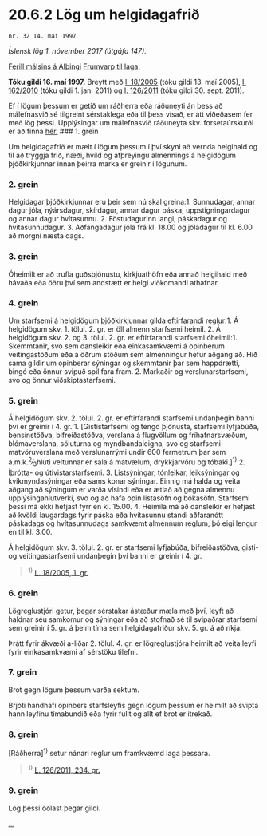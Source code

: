 # 20.6.2 Lög um helgidagafrið

`nr. 32 14. maí 1997`

_Íslensk lög 1. nóvember 2017 (útgáfa 147)._

[Ferill málsins á Alþingi](https://www.althingi.is/thingstorf/thingmalalistar-eftir-thingum/ferill/?ltg=121&mnr=31)
[Frumvarp til laga.](https://www.althingi.is/altext/121/s/0031.html)

**Tóku gildi 16. maí 1997.**
Breytt með
[l. 18/2005](https://althingi.is/altext/stjt/2005.018.html) (tóku gildi 13. maí 2005),
[l. 162/2010](https://althingi.is/altext/stjt/2010.162.html) (tóku gildi 1. jan. 2011) og
[l. 126/2011](https://althingi.is/altext/stjt/2011.126.html) (tóku gildi 30. sept. 2011).

Ef í lögum þessum er getið um ráðherra eða ráðuneyti án þess að málefnasvið sé tilgreint sérstaklega eða til þess vísað, er átt viðeðasem fer með lög þessi. Upplýsingar um málefnasvið ráðuneyta skv. forsetaúrskurði er að finna [hér.](2017015.md) ### 1. grein

Um helgidagafrið er mælt í lögum þessum í því skyni að vernda helgihald og til að tryggja frið, næði, hvíld og afþreyingu almennings á helgidögum þjóðkirkjunnar innan þeirra marka er greinir í lögunum.

### 2. grein

Helgidagar þjóðkirkjunnar eru þeir sem nú skal greina:1. Sunnudagar, annar dagur jóla, nýársdagur, skírdagur, annar dagur páska, uppstigningardagur og annar dagur hvítasunnu.
2. Föstudagurinn langi, páskadagur og hvítasunnudagur.
3. Aðfangadagur jóla frá kl. 18.00 og jóladagur til kl. 6.00 að morgni næsta dags.

### 3. grein

Óheimilt er að trufla guðsþjónustu, kirkjuathöfn eða annað helgihald með hávaða eða öðru því sem andstætt er helgi viðkomandi athafnar.

### 4. grein

Um starfsemi á helgidögum þjóðkirkjunnar gilda eftirfarandi reglur:1. Á helgidögum skv. 1. tölul. 2. gr. er öll almenn starfsemi heimil.
2. Á helgidögum skv. 2. og 3. tölul. 2. gr. er eftirfarandi starfsemi óheimil:1. Skemmtanir, svo sem dansleikir eða einkasamkvæmi á opinberum veitingastöðum eða á öðrum stöðum sem almenningur hefur aðgang að. Hið sama gildir um opinberar sýningar og skemmtanir þar sem happdrætti, bingó eða önnur svipuð spil fara fram.
2. Markaðir og verslunarstarfsemi, svo og önnur viðskiptastarfsemi.

### 5. grein

Á helgidögum skv. 2. tölul. 2. gr. er eftirfarandi starfsemi undanþegin banni því er greinir í 4. gr.:1. [Gististarfsemi og tengd þjónusta, starfsemi lyfjabúða, bensínstöðva, bifreiðastöðva, verslana á flugvöllum og fríhafnarsvæðum, blómaverslana, söluturna og myndbandaleigna, svo og starfsemi matvöruverslana með verslunarrými undir 600 fermetrum þar sem a.m.k.<sup>2</sup>&frasl;<sub>3</sub>hluti veltunnar er sala á matvælum, drykkjarvöru og tóbaki.]<sup>1)</sup> 
2. Íþrótta- og útivistarstarfsemi.
3. Listsýningar, tónleikar, leiksýningar og kvikmyndasýningar eða sams konar sýningar. Einnig má halda og veita aðgang að sýningum er varða vísindi eða er ætlað að gegna almennu upplýsingahlutverki, svo og að hafa opin listasöfn og bókasöfn. Starfsemi þessi má ekki hefjast fyrr en kl. 15.00.
4. Heimila má að dansleikir er hefjast að kvöldi laugardags fyrir páska eða hvítasunnu standi aðfaranótt páskadags og hvítasunnudags samkvæmt almennum reglum, þó eigi lengur en til kl. 3.00.

Á helgidögum skv. 3. tölul. 2. gr. er starfsemi lyfjabúða, bifreiðastöðva, gisti- og veitingastarfsemi undanþegin því banni er greinir í 4. gr.

> <sup>1)</sup> [L. 18/2005, 1. gr.](https://althingi.is/altext/stjt/2005.018.html)

### 6. grein

Lögreglustjóri getur, þegar sérstakar ástæður mæla með því, leyft að haldnar séu samkomur og sýningar eða að stofnað sé til svipaðrar starfsemi sem greinir í 5. gr. á þeim tíma sem helgidagafriður skv. 5. gr. á að ríkja.

Þrátt fyrir ákvæði a-liðar 2. tölul. 4. gr. er lögreglustjóra heimilt að veita leyfi fyrir einkasamkvæmi af sérstöku tilefni.

### 7. grein

Brot gegn lögum þessum varða sektum.

Brjóti handhafi opinbers starfsleyfis gegn lögum þessum er heimilt að svipta hann leyfinu tímabundið eða fyrir fullt og allt ef brot er ítrekað.

### 8. grein

[Ráðherra]<sup>1)</sup> setur nánari reglur um framkvæmd laga þessara.

> <sup>1)</sup> [L. 126/2011, 234. gr.](https://althingi.is/altext/stjt/2011.126.html)

### 9. grein

Lög þessi öðlast þegar gildi.

[…](https://www.althingi.is/lagasafn/leidbeiningar/)
